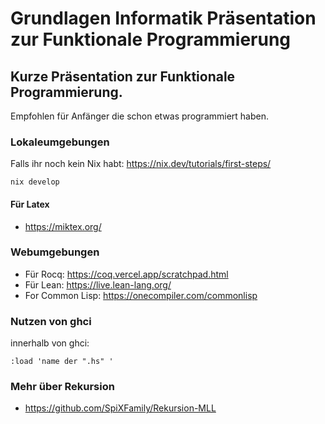 # Grundlagen Informatik Präsentation zur Funktionale Programmierung
## Kurze Präsentation zur Funktionale Programmierung.
Empfohlen für Anfänger die schon etwas programmiert haben.

### Lokaleumgebungen
Falls ihr noch kein Nix habt: https://nix.dev/tutorials/first-steps/
```
nix develop
```
#### Für Latex
- https://miktex.org/

### Webumgebungen
- Für Rocq: https://coq.vercel.app/scratchpad.html
- Für Lean: https://live.lean-lang.org/
- For Common Lisp: https://onecompiler.com/commonlisp
### Nutzen von ghci
innerhalb von ghci:
```
:load 'name der ".hs" '
```

### Mehr über Rekursion
- https://github.com/SpiXFamily/Rekursion-MLL
